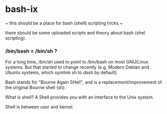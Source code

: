 # bash-ix
~ this should be a place for bash (shell) scripting tricks ~

there should be some uploaded scripts and theory about bash (shel scripting).


### /bin/bash = /bin/sh ?

For a long time, /bin/sh used to point to /bin/bash on most GNU/Linux systems. But that started to change recently (e.g. Modern Debian and Ubuntu systems, which symlink sh to dash by default).

Bash stands for "Bourne Again SHell", and is a replacement/improvement of the original Bourne shell (sh).

What is shell? A Shell provides you with an interface to the Unix system. 

Shell is between user and kernel.


